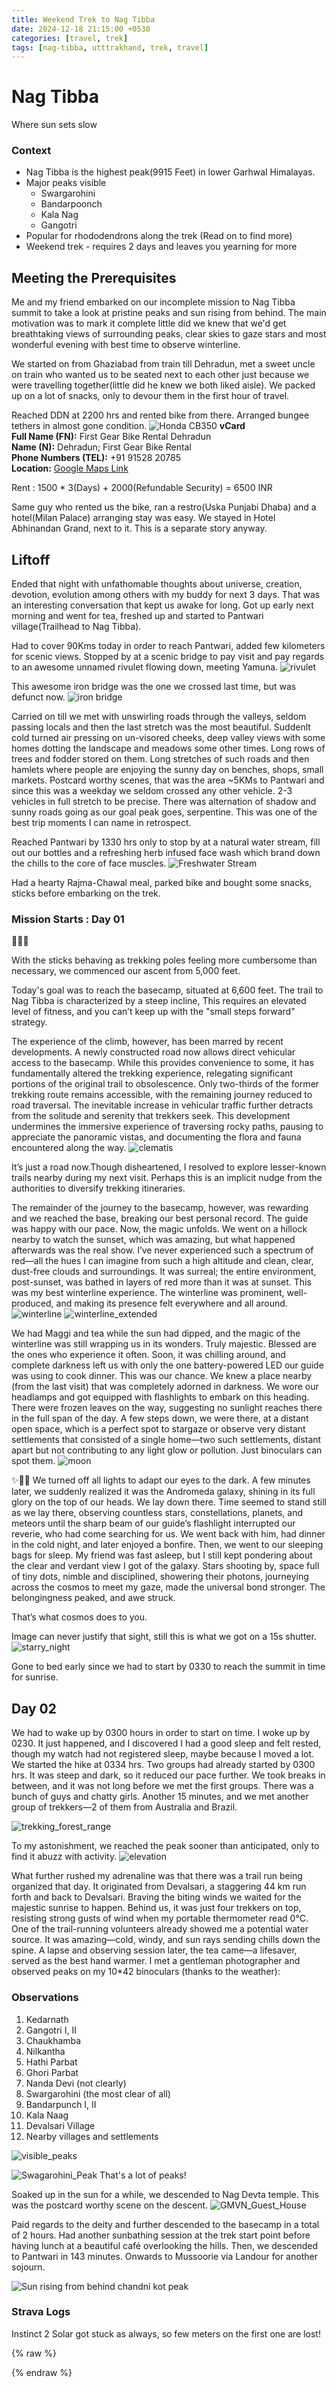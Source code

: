 ```yaml
---
title: Weekend Trek to Nag Tibba
date: 2024-12-18 21:15:00 +0530
categories: [travel, trek]
tags: [nag-tibba, utttrakhand, trek, travel]
---
```


# Nag Tibba

Where sun sets slow

### Context

- Nag Tibba is the highest peak(9915 Feet) in lower Garhwal Himalayas.
- Major peaks visible
  - Swargarohini
  - Bandarpoonch
  - Kala Nag
  - Gangotri
- Popular for rhododendrons along the trek (Read on to find more)
- Weekend trek - requires 2 days and leaves you yearning for more

## Meeting the Prerequisites

Me and my friend embarked on our incomplete mission to Nag Tibba summit to take a look at pristine peaks and sun rising from behind. The main motivation was to mark it complete little did we knew that we'd get breathtaking views of surrounding peaks, clear skies to gaze stars and most wonderful evening with best time to observe winterline.

We started on from Ghaziabad from train till Dehradun, met a sweet uncle on train who wanted us to be seated next to each other just because we were travelling together(little did he knew we both liked aisle). We packed up on a lot of snacks, only to devour them in the first hour of travel.

Reached DDN at 2200 hrs and rented bike from there. Arranged bungee tethers in almost gone condition.
![Honda CB350](/static/nag-tibba/rented_bike.jpg)
**vCard**  
**Full Name (FN):** First Gear Bike Rental Dehradun  
**Name (N):** Dehradun; First Gear Bike Rental  
**Phone Numbers (TEL):**  +91 91528 20785  
**Location:** [Google Maps Link](https://g.co/kgs/sHbmhr)

Rent : 1500 * 3(Days) + 2000(Refundable Security) = 6500 INR

Same guy who rented us the bike, ran a restro(Uska Punjabi Dhaba) and a hotel(Milan Palace) arranging stay was easy. We stayed in Hotel Abhinandan Grand, next to it. This is a separate story anyway.

## Liftoff

Ended that night with unfathomable thoughts about universe, creation, devotion, evolution among others with my buddy for next 3 days. That was an interesting conversation that kept us awake for long.
Got up early next morning and went for tea, freshed up and started to Pantwari village(Trailhead to Nag Tibba).

Had to cover 90Kms today in order to reach Pantwari, added few kilometers for scenic views. Stopped by at a scenic bridge to pay visit and pay regards to an awesome unnamed rivulet flowing down, meeting Yamuna.
![rivulet](/static/nag-tibba/rivulet.jpg)

This awesome iron bridge was the one we crossed last time, but was defunct now.
![iron bridge](/static/nag-tibba/bridge.jpg)

Carried on till we met with unswirling roads through the valleys, seldom passing locals and then the last stretch was the most beautiful. Suddenlt cold turned air pressing on un-visored cheeks, deep valley views with some homes dotting the landscape and meadows some other times. Long rows of trees and fodder stored on them. Long stretches of such roads and then hamlets where people are enjoying the sunny day on benches, shops, small markets. Postcard worthy scenes, that was the area ~5KMs to Pantwari and since this was a weekday we seldom crossed any other vehicle. 2-3 vehicles in full stretch to be precise. There was alternation of shadow and sunny roads going as our goal peak goes, serpentine. This was one of the best trip moments I can name in retrospect.

Reached Pantwari by 1330 hrs only to stop by at a natural water stream, fill out our bottles and a refreshing herb infused face wash which brand down the chills to the core of face muscles.
![Freshwater Stream](/static/nag-tibba/stream.jpg)

Had a hearty Rajma-Chawal meal, parked bike and bought some snacks, sticks before embarking on the trek.

### Mission Starts : Day 01

🌄🌳🌟

With the sticks behaving as trekking poles feeling more cumbersome than necessary, we commenced our ascent from 5,000 feet.

Today's goal was to reach the basecamp, situated at 6,600 feet. The trail to Nag Tibba is characterized by a steep incline, This requires an elevated level of fitness, and you can’t keep up with the "small steps forward" strategy.

The experience of the climb, however, has been marred by recent developments. A newly constructed road now allows direct vehicular access to the basecamp. While this provides convenience to some, it has fundamentally altered the trekking experience, relegating significant portions of the original trail to obsolescence. Only two-thirds of the former trekking route remains accessible, with the remaining journey reduced to road traversal. The inevitable increase in vehicular traffic further detracts from the solitude and serenity that trekkers seek. This development undermines the immersive experience of traversing rocky paths, pausing to appreciate the panoramic vistas, and documenting the flora and fauna encountered along the way.
![clematis](/static/nag-tibba/herb.jpg)

It’s just a road now.Though disheartened, I resolved to explore lesser-known trails nearby during my next visit. Perhaps this is an implicit nudge from the authorities to diversify trekking itineraries.

The remainder of the journey to the basecamp, however, was rewarding and we reached the base, breaking our best personal record. The guide was happy with our pace. Now, the magic unfolds. We went on a hillock nearby to watch the sunset, which was amazing, but what happened afterwards was the real show. I’ve never experienced such a spectrum of red—all the hues I can imagine from such a high altitude and clean, clear, dust-free clouds and surroundings. It was surreal; the entire environment, post-sunset, was bathed in layers of red more than it was at sunset. This was my best winterline experience. The winterline was prominent, well-produced, and making its presence felt everywhere and all around.
![winterline](/static/nag-tibba/winterline.jpg)
![winterline_extended](/static/nag-tibba/post_sunset_hues.jpg)

We had Maggi and tea while the sun had dipped, and the magic of the winterline was still wrapping us in its wonders. Truly majestic. Blessed are the ones who experience it often. Soon, it was chilling around, and complete darkness left us with only the one battery-powered LED our guide was using to cook dinner. This was our chance. We knew a place nearby (from the last visit) that was completely adorned in darkness. We wore our headlamps and got equipped with flashlights to embark on this heading. There were frozen leaves on the way, suggesting no sunlight reaches there in the full span of the day. A few steps down, we were there, at a distant open space, which is a perfect spot to stargaze or observe very distant settlements that consisted of a single home—two such settlements, distant apart but not contributing to any light glow or pollution. Just binoculars can spot them.
![moon](/static/nag-tibba/moon.jpg)


✨🌌🔭
We turned off all lights to adapt our eyes to the dark. A few minutes later, we suddenly realized it was the Andromeda galaxy, shining in its full glory on the top of our heads. We lay down there. Time seemed to stand still as we lay there, observing countless stars, constellations, planets, and meteors until the sharp beam of our guide’s flashlight interrupted our reverie, who had come searching for us.
We went back with him, had dinner in the cold night, and later enjoyed a bonfire. Then, we went to our sleeping bags for sleep.
My friend was fast asleep, but I still kept pondering about the clear and verdant view I got of the galaxy. Stars shooting by, space full of tiny dots, nimble and disciplined, showering their photons, journeying across the cosmos to meet my gaze, made the universal bond stronger. The belongingness peaked, and awe struck.

That’s what cosmos does to you.

Image can never justify that sight, still this is what we got on a 15s shutter.
![starry_night](/static/nag-tibba/starry_night.jpg)

Gone to bed early since we had to start by 0330 to reach the summit in time for sunrise.

## Day 02

We had to wake up by 0300 hours in order to start on time. I woke up by 0230. It just happened, and I discovered I had a good sleep and felt rested, though my watch had not registered sleep, maybe because I moved a lot. We started the hike at 0334 hrs. Two groups had already started by 0300 hrs. It was steep and dark, so it reduced our pace further. We took breaks in between, and it was not long before we met the first groups.
There was a bunch of guys and chatty girls. Another 15 minutes, and we met another group of trekkers—2 of them from Australia and Brazil.

![trekking_forest_range](/static/nag-tibba/trek_official_start.jpg)

To my astonishment, we reached the peak sooner than anticipated, only to find it abuzz with activity.
![elevation](/static/nag-tibba/9871ft_altimeter.jpg)

What further rushed my adrenaline was that there was a trail run being organized that day. It originated from Devalsari, a staggering 44 km run forth and back to Devalsari.  Braving the biting winds we waited for the majestic sunrise to happen. Behind us, it was just four trekkers on top, resisting strong gusts of wind when my portable thermometer read 0°C. One of the trail-running volunteers already showed me a potential water source. It was amazing—cold, windy, and sun rays sending chills down the spine. A lapse and observing session later, the tea came—a lifesaver, served as the best hand warmer. I met a gentleman photographer and observed peaks on my 10*42 binoculars (thanks to the weather):

### Observations

1. Kedarnath
2. Gangotri I, II
3. Chaukhamba
4. Nilkantha
5. Hathi Parbat
6. Ghori Parbat
7. Nanda Devi (not clearly)
8. Swargarohini (the most clear of all)
9. Bandarpunch I, II
10. Kala Naag
11. Devalsari Village
12. Nearby villages and settlements

![visible_peaks](/static/nag-tibba/peaks.jpg)

![Swagarohini_Peak](/static/nag-tibba/bino.jpg)
That's a lot of peaks!

Soaked up in the sun for a while, we descended to Nag Devta temple. This was the postcard worthy scene on the descent.
![GMVN_Guest_House](/static/nag-tibba/GMVN_Rest_House.jpg)


Paid regards to the deity and further descended to the basecamp in a total of 2 hours. Had another sunbathing session at the trek start point before having lunch at a beautiful café overlooking the hills. Then, we descended to Pantwari in 143 minutes. Onwards to Mussoorie via Landour for another sojourn.

![Sun rising from behind chandni kot peak](/static/nag-tibba/sunrise.jpg)


### Strava Logs

Instinct 2 Solar got stuck as always, so few meters on the first one are lost!

{% raw %}


<div class="strava-embed-placeholder" data-embed-type="activity" data-embed-id="13057824982" data-style="standard" data-from-embed="false"></div>


<div class="strava-embed-placeholder" data-embed-type="activity" data-embed-id="13062812791" data-style="standard" data-from-embed="false"></div>


<div class="strava-embed-placeholder" data-embed-type="activity" data-embed-id="13062816749" data-style="standard" data-from-embed="false"></div>


<div class="strava-embed-placeholder" data-embed-type="activity" data-embed-id="13063267028" data-style="standard" data-from-embed="false"></div>


<script src="https://strava-embeds.com/embed.js"></script>


{% endraw %}
